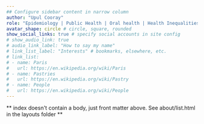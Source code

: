 ```yaml
---
## Configure sidebar content in narrow column
author: "Upul Cooray"
role: "Epidemiology | Public Health | Oral health | Health Inequalities"
avatar_shape: circle # circle, square, rounded
show_social_links: true # specify social accounts in site config
# show_audio_link: true
# audio_link_label: "How to say my name"
# link_list_label: "Interests" # bookmarks, elsewhere, etc.
# link_list:
# - name: Paris
#   url: https://en.wikipedia.org/wiki/Paris
# - name: Pastries
#   url: https://en.wikipedia.org/wiki/Pastry
# - name: People
#   url: https://en.wikipedia.org/wiki/People
---
```


** index doesn't contain a body, just front matter above.
See about/list.html in the layouts folder **

